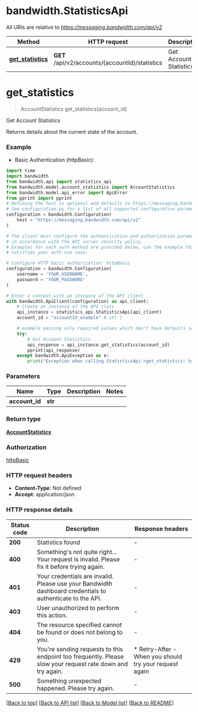 # bandwidth.StatisticsApi

All URIs are relative to *https://messaging.bandwidth.com/api/v2*

Method | HTTP request | Description
------------- | ------------- | -------------
[**get_statistics**](StatisticsApi.md#get_statistics) | **GET** /api/v2/accounts/{accountId}/statistics | Get Account Statistics


# **get_statistics**
> AccountStatistics get_statistics(account_id)

Get Account Statistics

Returns details about the current state of the account.

### Example

* Basic Authentication (httpBasic):

```python
import time
import bandwidth
from bandwidth.api import statistics_api
from bandwidth.model.account_statistics import AccountStatistics
from bandwidth.model.api_error import ApiError
from pprint import pprint
# Defining the host is optional and defaults to https://messaging.bandwidth.com/api/v2
# See configuration.py for a list of all supported configuration parameters.
configuration = bandwidth.Configuration(
    host = "https://messaging.bandwidth.com/api/v2"
)

# The client must configure the authentication and authorization parameters
# in accordance with the API server security policy.
# Examples for each auth method are provided below, use the example that
# satisfies your auth use case.

# Configure HTTP basic authorization: httpBasic
configuration = bandwidth.Configuration(
    username = 'YOUR_USERNAME',
    password = 'YOUR_PASSWORD'
)

# Enter a context with an instance of the API client
with bandwidth.ApiClient(configuration) as api_client:
    # Create an instance of the API class
    api_instance = statistics_api.StatisticsApi(api_client)
    account_id = "accountId_example" # str | 

    # example passing only required values which don't have defaults set
    try:
        # Get Account Statistics
        api_response = api_instance.get_statistics(account_id)
        pprint(api_response)
    except bandwidth.ApiException as e:
        print("Exception when calling StatisticsApi->get_statistics: %s\n" % e)
```


### Parameters

Name | Type | Description  | Notes
------------- | ------------- | ------------- | -------------
 **account_id** | **str**|  |

### Return type

[**AccountStatistics**](AccountStatistics.md)

### Authorization

[httpBasic](../README.md#httpBasic)

### HTTP request headers

 - **Content-Type**: Not defined
 - **Accept**: application/json


### HTTP response details

| Status code | Description | Response headers |
|-------------|-------------|------------------|
**200** | Statistics found |  -  |
**400** | Something&#39;s not quite right... Your request is invalid. Please fix it before trying again. |  -  |
**401** | Your credentials are invalid. Please use your Bandwidth dashboard credentials to authenticate to the API. |  -  |
**403** | User unauthorized to perform this action. |  -  |
**404** | The resource specified cannot be found or does not belong to you. |  -  |
**429** | You&#39;re sending requests to this endpoint too frequently. Please slow your request rate down and try again. |  * Retry-After - When you should try your request again <br>  |
**500** | Something unexpected happened. Please try again. |  -  |

[[Back to top]](#) [[Back to API list]](../README.md#documentation-for-api-endpoints) [[Back to Model list]](../README.md#documentation-for-models) [[Back to README]](../README.md)

